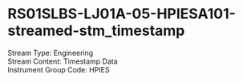 # RS01SLBS-LJ01A-05-HPIESA101-streamed-stm_timestamp

Stream Type: Engineering<br>
Stream Content: Timestamp Data<br>
Instrument Group Code: HPIES<br>
